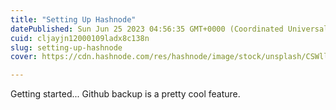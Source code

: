 ```yaml
---
title: "Setting Up Hashnode"
datePublished: Sun Jun 25 2023 04:56:35 GMT+0000 (Coordinated Universal Time)
cuid: cljayjn12000109ladx8c138n
slug: setting-up-hashnode
cover: https://cdn.hashnode.com/res/hashnode/image/stock/unsplash/CSWllKT9wPw/upload/427ece6011cd4a3e2ec9158e227b1886.jpeg

---
```


Getting started... Github backup is a pretty cool feature.